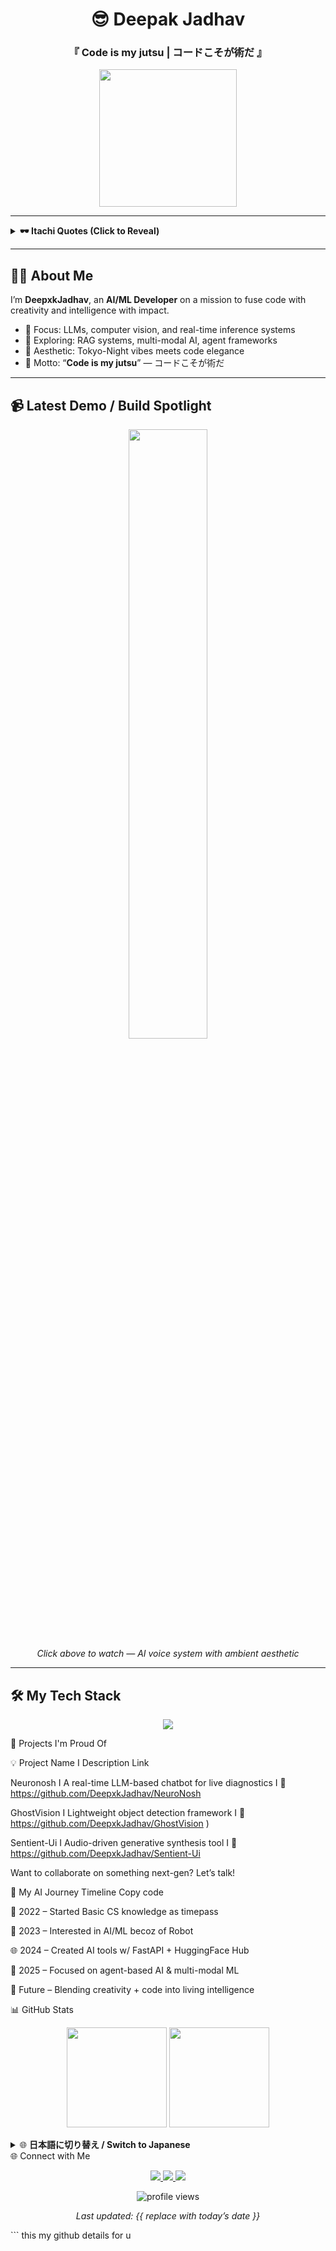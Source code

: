  <!-- HEADER -->
<h1 align="center">😎 Deepak Jadhav </h1>
<h3 align="center">『 Code is my jutsu | コードこそが術だ 』</h3>

<p align="center">
  <img src="https://media.tenor.com/NXQY-WnZC4UAAAAC/itachi.gif    " width="220"/>
</p>

---

<!-- QUOTES -->
<details>
  <summary><strong>🕶️ Itachi Quotes (Click to Reveal)</strong></summary>
  <br>
  <blockquote><strong>「現実を見ろ。幻に生きるな。」</strong><br><em>See reality. Don't live in illusion.</em></blockquote>
  <blockquote><strong>「お前の目には一体何が見えている？」</strong><br><em>What do your eyes truly see?</em></blockquote>
  <blockquote><strong>「憎しみは憎しみしか生まない。」</strong><br><em>Hatred only breeds hatred.</em></blockquote>
</details>

---

<!-- INTRO -->
## 👨‍💻 About Me

I’m **DeepxkJadhav**, an **AI/ML Developer** on a mission to fuse code with creativity and intelligence with impact.

- 🎯 Focus: LLMs, computer vision, and real-time inference systems
- 🧪 Exploring: RAG systems, multi-modal AI, agent frameworks
- 🌌 Aesthetic: Tokyo-Night vibes meets code elegance
- 📍 Motto: “**Code is my jutsu**” — コードこそが術だ

---

<!-- VIDEO EMBED -->
## 📹 Latest Demo / Build Spotlight

<p align="center">
  <a href="https://youtu.be/LZ-mkhb-IzQ?si=NhMd6ObTlASUpTnq" target="_blank">
    <img src="    https://img.youtube.com/vi/LZ-mkhb-IzQ/0.jpg    " width="50%">
  </a><br>
  <em>Click above to watch — AI voice system with ambient aesthetic</em>
</p>

---

<!-- TECH STACK -->
## 🛠️ My Tech Stack


<p align="center"> <img src="https://skillicons.dev/icons?i=python,tensorflow,pytorch,docker,fastapi,git,linux,opencv,vscode&theme=dark" /> </p>
<!-- PROJECTS -->

🚀 Projects I'm Proud Of

💡 Project Name	   I     Description	                                                 Link

Neuronosh          I   A real-time LLM-based chatbot for live diagnostics	   I     🔗     https://github.com/DeepxkJadhav/NeuroNosh    

GhostVision	       I   Lightweight object detection framework	               I     🔗 https://github.com/DeepxkJadhav/GhostVision    )

Sentient-Ui        I   Audio-driven generative synthesis tool	               I     🔗 https://github.com/DeepxkJadhav/Sentient-Ui    

Want to collaborate on something next-gen? Let’s talk!

<!-- TIMELINE -->

📜 My AI Journey Timeline
Copy code

🧱 2022 – Started Basic CS knowledge as timepass

🤖 2023 – Interested in AI/ML becoz of Robot

🌐 2024 – Created AI tools w/ FastAPI + HuggingFace Hub

🧠 2025 – Focused on agent-based AI & multi-modal ML

🔮 Future – Blending creativity + code into living intelligence
    
<!-- STATS -->

📊 GitHub Stats 

<p align="center"> <img src="https://github-readme-stats.vercel.app/api?username=DeepxkJadhav&show_icons=true&theme=tokyonight&hide_border=true&count_private=true" height="160"/> <img src="    https://github-readme-stats.vercel.app/api/top-langs/?username=DeepxkJadhav&layout=compact&theme=tokyonight&hide_border=true" height="160"/> </p>
<!-- LANGUAGE SWITCHER (SIMPLIFIED) --> <details> <summary>🌐 <strong>日本語に切り替え / Switch to Japanese</strong></summary> <br>

  🧠 AI/ML 開発者「ディーパック・ジャーダヴ」です。
🔥 コードこそが術 — スタイル、知識、力の融合。
🤖 LLMs, Vision AI, FastAPIなどに特化。
🔮 未来：コードと創造性のシンクロ。

</details>
<!-- CONNECT -->
🌐 Connect with Me
<p align="center"> <a href="    https://www.linkedin.com/in/deepak-jadhav-9aa508336/    " target="_blank"> <img src="https://img.shields.io/badge/LinkedIn-Deepak%20Jadhav-blue?style=for-the-badge&logo=linkedin" /> </a> <a href="    https://github.com/DeepxkJadhav    " target="_blank"> <img src="https://img.shields.io/badge/GitHub-DeepxkJadhav-181717?style=for-the-badge&logo=github" /> </a> <a href="    https://www.instagram.com/deepxk_jadhav    " target="_blank"> <img src="https://img.shields.io/badge/Instagram-@deepxk_jadhav-E4405F?style=for-the-badge&logo=instagram&logoColor=white" /> </a> </p>
<!-- FOOTER --> <p align="center"> <img src="    https://komarev.com/ghpvc/?username=DeepxkJadhav&style=flat-square&color=blue" alt="profile views" /> </p> <p align="center"><em>Last updated: {{ replace with today’s date }}</em></p> ```  
  this my github details for u  
